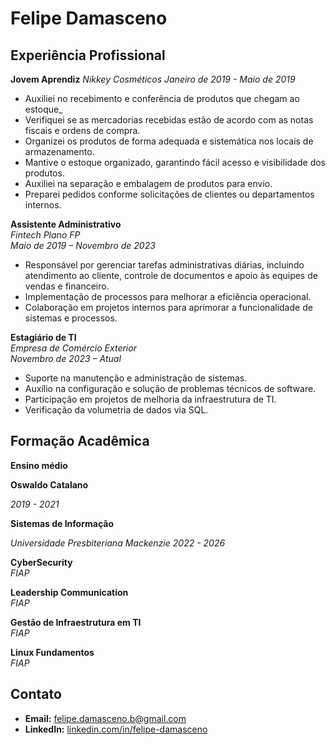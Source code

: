 # Felipe Damasceno

## Experiência Profissional

**Jovem Aprendiz**
_Nikkey Cosméticos_
_Janeiro de 2019 - Maio de 2019_

- Auxiliei no recebimento e conferência de produtos que chegam ao estoque_
- Verifiquei se as mercadorias recebidas estão de acordo com as notas fiscais e ordens de compra.
- Organizei os produtos de forma adequada e sistemática nos locais de armazenamento.
- Mantive o estoque organizado, garantindo fácil acesso e visibilidade dos produtos.
- Auxiliei na separação e embalagem de produtos para envio.
- Preparei pedidos conforme solicitações de clientes ou departamentos internos.

**Assistente Administrativo**  
_Fintech Plano FP_  
_Maio de 2019 – Novembro de 2023_

- Responsável por gerenciar tarefas administrativas diárias, incluindo atendimento ao cliente, controle de documentos e apoio às equipes de vendas e financeiro.
- Implementação de processos para melhorar a eficiência operacional.
- Colaboração em projetos internos para aprimorar a funcionalidade de sistemas e processos.

**Estagiário de TI**  
_Empresa de Comércio Exterior_  
_Novembro de 2023 – Atual_

- Suporte na manutenção e administração de sistemas.
- Auxílio na configuração e solução de problemas técnicos de software.
- Participação em projetos de melhoria da infraestrutura de TI.
- Verificação da volumetria de dados via SQL.

## Formação Acadêmica

**Ensino médio**

**Oswaldo Catalano**

_2019 - 2021_

**Sistemas de Informação**

_Universidade Presbiteriana Mackenzie_
_2022 - 2026_

**CyberSecurity**  
_FIAP_

**Leadership Communication**  
_FIAP_

**Gestão de Infraestrutura em TI**  
_FIAP_

**Linux Fundamentos**  
_FIAP_

## Contato

- **Email:** felipe.damasceno.b@gmail.com
- **LinkedIn:** [linkedin.com/in/felipe-damasceno](https://linkedin.com/in/felipe-damasceno)

